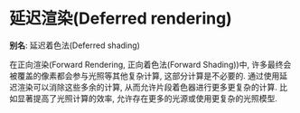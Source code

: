 # 延迟渲染(Deferred rendering)

**别名**: 延迟着色法(Deferred shading)

在正向渲染(Forward Rendering, 正向着色法(Forward Shading))中, 许多最终会被覆盖的像素都会参与光照等其他复杂计算, 这部分计算是不必要的.
通过使用延迟渲染可以消除这些多余的计算, 从而允许片段着色器进行更多更复杂的计算. 比如显著提高了光照计算的效率, 允许存在更多的光源或使用更复杂的光照模型.
